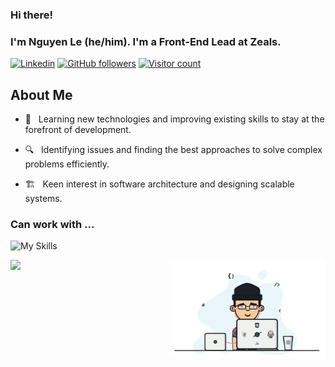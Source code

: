 ### Hi there!

### I'm Nguyen Le (he/him). I'm a Front-End Lead at Zeals.

[![Linkedin](https://img.shields.io/badge/-LinkedIn-222222?style=flat-square&logo=Linkedin&logoColor=white&link=https://www.linkedin.com/in/nguyen-le-87170a1a9/)](https://www.linkedin.com/in/nguyen-le-87170a1a9/)
[![GitHub followers](https://img.shields.io/github/followers/knguyen30111.svg?style=social&label=Follow&maxAge=2592000)](https://github.com/knguyen30111?tab=followers)
[![Visitor count](https://visitor-badge.laobi.icu/badge?page_id=knguyen30111)](https://media.giphy.com/media/dxn6fRlTIShoeBr69N/giphy.gif)

## About Me

- 🧠 &nbsp; Learning new technologies and improving existing skills to stay at the forefront of development.

- 🔍 &nbsp; Identifying issues and finding the best approaches to solve complex problems efficiently.

- 🏗️ &nbsp; Keen interest in software architecture and designing scalable systems.

### Can work with ...

![My Skills](https://skillicons.dev/icons?i=js,react,ts,nodejs,express,html,css,nextjs,redux,sass,tailwind,jest,webpack,vscode,git,github,nestjs,go,gcp,aws,docker,mongodb,postgres,redis)

<img align="left" src="https://github-readme-stats.vercel.app/api/top-langs/?username=knguyen30111&show_icons=true">

<img align="right" src="https://github.com/knguyen30111/knguyen30111/blob/main/dev.gif" width="250" align='right'>
